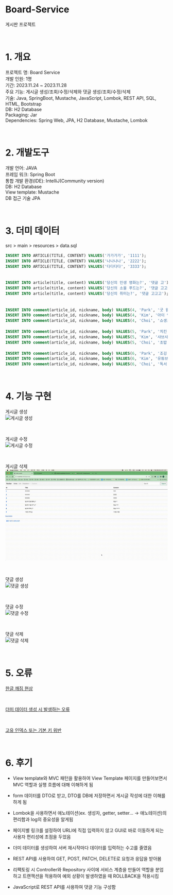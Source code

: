 # Board-Service
게시판 프로젝트

<br>

# 1. 개요
프로젝트 명: Board Service  
개발 인원: 1명  
기간: 2023.11.24 ~ 2023.11.28  
주요 기능: 게시글 생성/조회/수정/삭제와 댓글 생성/조회/수정/삭제  
기술: Java, SpringBoot, Mustache, JavaScript, Lombok, REST API, SQL, HTML, Bootstrap  
DB: H2 Database  
Packaging: Jar  
Dependencies: Spring Web, JPA, H2 Database, Mustache, Lombok

<br>

# 2. 개발도구
개발 언어: JAVA  
프레임 워크: Spring Boot  
통합 개발 환경(IDE): IntelliJ(Community version)  
DB: H2 Database  
View template: Mustache  
DB 접근 기술 JPA  

<br>

# 3. 더미 데이터
src > main > resources > data.sql  
```sql
INSERT INTO ARTICLE(TITLE, CONTENT) VALUES('가가가가', '1111');
INSERT INTO ARTICLE(TITLE, CONTENT) VALUES('나나나나', '2222');
INSERT INTO ARTICLE(TITLE, CONTENT) VALUES('다다다다', '3333');


INSERT INTO article(title, content) VALUES('당신의 인생 영화는?', '댓글 고');
INSERT INTO article(title, content) VALUES('당신의 소울 푸드는?', '댓글 고고');
INSERT INTO article(title, content) VALUES('당신의 취미는?', '댓글 고고고');


INSERT INTO comment(article_id, nickname, body) VALUES(4, 'Park', '굿 윌 헌팅');
INSERT INTO comment(article_id, nickname, body) VALUES(4, 'Kim', '아이 엠 샘');
INSERT INTO comment(article_id, nickname, body) VALUES(4, 'Choi', '쇼생크 탈출');

INSERT INTO comment(article_id, nickname, body) VALUES(5, 'Park', '치킨');
INSERT INTO comment(article_id, nickname, body) VALUES(5, 'Kim', '샤브샤브');
INSERT INTO comment(article_id, nickname, body) VALUES(5, 'Choi', '초밥');

INSERT INTO comment(article_id, nickname, body) VALUES(6, 'Park', '조깅');
INSERT INTO comment(article_id, nickname, body) VALUES(6, 'Kim', '유튜브 시청');
INSERT INTO comment(article_id, nickname, body) VALUES(6, 'Choi', '독서');
```

<br>

# 4. 기능 구현
게시글 생성  
![게시글 생성](images/게시글_생성.gif)

<br>

게시글 수정  
![게시글 수정](images/게시글_수정.gif)

<br>

게시글 삭제  
![게시글 삭제](images/게시글_삭제.gif)

<br>

댓글 생성  
![댓글 생성](images/댓글_생성.gif)

<br>

댓글 수정  
![댓글 수정](images/댓글_수정.gif)

<br>

댓글 삭제  
![댓글 삭제](images/댓글_삭제.gif)

<br>

# 5. 오류
[한글 깨짐 현상](https://build-enough.tistory.com/343)  

<br>

[더미 데이터 생성 시 발생하는 오류](https://build-enough.tistory.com/344)

<br>

[고유 인덱스 또는 기본 키 위반](https://build-enough.tistory.com/345)

<br>

# 6. 후기

- View template와 MVC 패턴을 활용하여 View Template 페이지를 만들어보면서 MVC 역할과 실행 흐름에 대해 이해하게 됨

- form 데이터를 DTO로 받고, DTO를 DB에 저장하면서 게시글 작성에 대한 이해를 하게 됨

- Lombok을 사용하면서 애노테이션(ex. 생성자, getter, setter… -> 애노테이션)의 편리함과 log의 중요성을 알게됨

- 페이지별 링크를 설정하여 URLl에 직접 입력하지 않고 GUI로 바로 이동하게 되는 사용자 편리성에 초점을 두었음

- 더미 데이터를 생성하여 서버 재시작마다 데이터를 입력하는 수고를 줄였음

- REST API를 사용하여 GET, POST, PATCH, DELETE로 요청과 응답을 받아봄

- 리팩토링 시 Controller와 Repository 사이에 서비스 계층을 만들어 역할을 분업하고
   트랜잭션을 적용하여 예외 상황이 발생하였을 때 ROLLBACK을 적용시킴

- JavaScript로 REST API를 사용하여 댓글 기능 구성함


